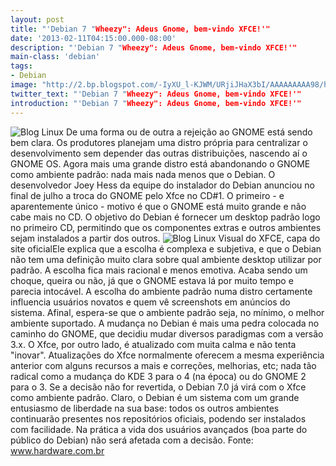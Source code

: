 ```yaml
---
layout: post
title: "'Debian 7 "Wheezy": Adeus Gnome, bem-vindo XFCE!'"
date: '2013-02-11T04:15:00.000-08:00'
description: "'Debian 7 "Wheezy": Adeus Gnome, bem-vindo XFCE!'"
main-class: 'debian'
tags:
- Debian
image: "http://2.bp.blogspot.com/-IyXU_l-KJWM/URjiJHaX3bI/AAAAAAAAA98/hwzXeqchTUo/s72-c/debian_xfce.jpg"
twitter_text: "'Debian 7 "Wheezy": Adeus Gnome, bem-vindo XFCE!'"
introduction: "'Debian 7 "Wheezy": Adeus Gnome, bem-vindo XFCE!'"
---
```

![Blog Linux](http://2.bp.blogspot.com/-IyXU_l-KJWM/URjiJHaX3bI/AAAAAAAAA98/hwzXeqchTUo/s320/debian_xfce.jpg "Blog Linux")
De uma forma ou de outra a rejeição ao GNOME está sendo bem clara. Os  produtores planejam uma distro própria para centralizar o  desenvolvimento sem depender das outras distribuições, nascendo aí o GNOME OS. Agora mais uma grande distro está abandonando o GNOME como ambiente padrão: nada mais nada menos que o Debian.
O desenvolvedor Joey Hess da equipe do instalador do Debian anunciou  no final de julho a troca do GNOME pelo Xfce no CD#1. O primeiro - e  aparentemente único - motivo é que o GNOME está muito grande e não cabe  mais no CD. O objetivo do Debian é fornecer um desktop padrão logo no  primeiro CD, permitindo que os componentes extras e outros ambientes  sejam instalados a partir dos outros.
![Blog Linux](http://e.cdn-hardware.com.br/static/20120809/xfce.jpg.500x250.auto.jpg?CmsZoomEnable "Blog Linux")
Visual do XFCE, capa do site oficialEle explica que a escolha é complexa e subjetiva,  e que o Debian não tem uma definição muito clara sobre qual ambiente  desktop utilizar por padrão. A escolha fica mais racional e menos  emotiva. Acaba sendo um choque, queira ou não, já que o GNOME estava lá  por muito tempo e parecia intocável.
A escolha do ambiente padrão numa distro certamente influencia  usuários novatos e quem vê screenshots em anúncios do sistema. Afinal,  espera-se que o ambiente padrão seja, no mínimo, o melhor ambiente  suportado.
A mudança no Debian é mais uma pedra colocada no caminho do GNOME,  que decidiu mudar diversos paradigmas com a versão 3.x. O Xfce, por  outro lado, é atualizado com muita calma e não tenta "inovar".  Atualizações do Xfce normalmente oferecem a mesma experiência anterior  com alguns recursos a mais e correções, melhorias, etc; nada tão radical  como a mudança do KDE 3 para o 4 (na época) ou do GNOME 2 para o 3.
Se a decisão não for revertida,  o Debian 7.0 já virá com o Xfce como ambiente padrão. Claro, o Debian é  um sistema com um grande entusiasmo de liberdade na sua base: todos os  outros ambientes continuarão presentes nos repositórios oficiais,  podendo ser instalados com facilidade. Na prática a vida dos usuários  avançados (boa parte do público do Debian) não será afetada com a  decisão.
Fonte: www.hardware.com.br
